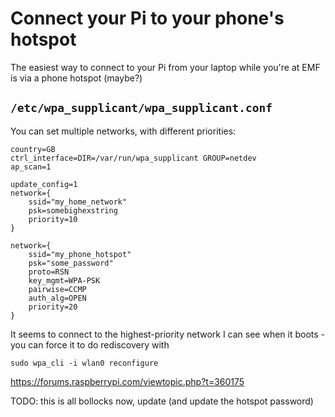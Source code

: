 # Connect your Pi to your phone's hotspot

The easiest way to connect to your Pi from your laptop while you're at EMF is via a phone hotspot (maybe?)

## `/etc/wpa_supplicant/wpa_supplicant.conf`

You can set multiple networks, with different priorities:

```
country=GB
ctrl_interface=DIR=/var/run/wpa_supplicant GROUP=netdev
ap_scan=1

update_config=1
network={
	ssid="my_home_network"
	psk=somebighexstring
	priority=10
}

network={
	ssid="my_phone_hotspot"
	psk="some_password"
	proto=RSN
	key_mgmt=WPA-PSK
	pairwise=CCMP
	auth_alg=OPEN
	priority=20
}
```

It seems to connect to the highest-priority network I can see when it boots - you can force it to do rediscovery with

```
sudo wpa_cli -i wlan0 reconfigure
```

https://forums.raspberrypi.com/viewtopic.php?t=360175

TODO: this is all bollocks now, update (and update the hotspot password)
